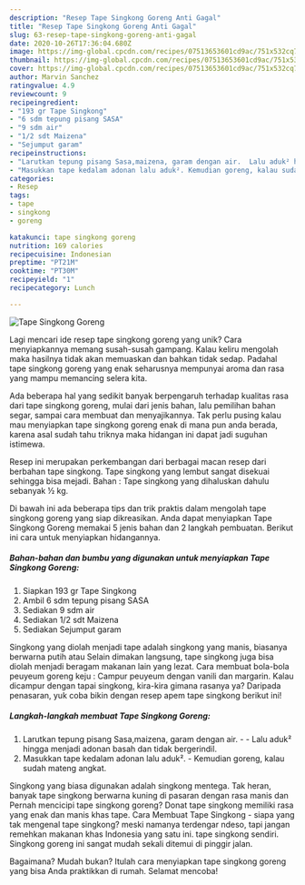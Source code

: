 ```yaml
---
description: "Resep Tape Singkong Goreng Anti Gagal"
title: "Resep Tape Singkong Goreng Anti Gagal"
slug: 63-resep-tape-singkong-goreng-anti-gagal
date: 2020-10-26T17:36:04.680Z
image: https://img-global.cpcdn.com/recipes/07513653601cd9ac/751x532cq70/tape-singkong-goreng-foto-resep-utama.jpg
thumbnail: https://img-global.cpcdn.com/recipes/07513653601cd9ac/751x532cq70/tape-singkong-goreng-foto-resep-utama.jpg
cover: https://img-global.cpcdn.com/recipes/07513653601cd9ac/751x532cq70/tape-singkong-goreng-foto-resep-utama.jpg
author: Marvin Sanchez
ratingvalue: 4.9
reviewcount: 9
recipeingredient:
- "193 gr Tape Singkong"
- "6 sdm tepung pisang SASA"
- "9 sdm air"
- "1/2 sdt Maizena"
- "Sejumput garam"
recipeinstructions:
- "Larutkan tepung pisang Sasa,maizena, garam dengan air.  Lalu aduk² hingga menjadi adonan basah dan tidak bergerindil."
- "Masukkan tape kedalam adonan lalu aduk². Kemudian goreng, kalau sudah mateng angkat."
categories:
- Resep
tags:
- tape
- singkong
- goreng

katakunci: tape singkong goreng 
nutrition: 169 calories
recipecuisine: Indonesian
preptime: "PT21M"
cooktime: "PT30M"
recipeyield: "1"
recipecategory: Lunch

---
```



![Tape Singkong Goreng](https://img-global.cpcdn.com/recipes/07513653601cd9ac/751x532cq70/tape-singkong-goreng-foto-resep-utama.jpg)

Lagi mencari ide resep tape singkong goreng yang unik? Cara menyiapkannya memang susah-susah gampang. Kalau keliru mengolah maka hasilnya tidak akan memuaskan dan bahkan tidak sedap. Padahal tape singkong goreng yang enak seharusnya mempunyai aroma dan rasa yang mampu memancing selera kita.

Ada beberapa hal yang sedikit banyak berpengaruh terhadap kualitas rasa dari tape singkong goreng, mulai dari jenis bahan, lalu pemilihan bahan segar, sampai cara membuat dan menyajikannya. Tak perlu pusing kalau mau menyiapkan tape singkong goreng enak di mana pun anda berada, karena asal sudah tahu triknya maka hidangan ini dapat jadi suguhan istimewa.

Resep ini merupakan perkembangan dari berbagai macan resep dari berbahan tape singkong. Tape singkong yang lembut sangat disekuai sehingga bisa mejadi. Bahan : Tape singkong yang dihaluskan dahulu sebanyak ½ kg.


Di bawah ini ada beberapa tips dan trik praktis dalam mengolah tape singkong goreng yang siap dikreasikan. Anda dapat menyiapkan Tape Singkong Goreng memakai 5 jenis bahan dan 2 langkah pembuatan. Berikut ini cara untuk menyiapkan hidangannya.

<!--inarticleads1-->

##### Bahan-bahan dan bumbu yang digunakan untuk menyiapkan Tape Singkong Goreng:

1. Siapkan 193 gr Tape Singkong
1. Ambil 6 sdm tepung pisang SASA
1. Sediakan 9 sdm air
1. Sediakan 1/2 sdt Maizena
1. Sediakan Sejumput garam


Singkong yang diolah menjadi tape adalah singkong yang manis, biasanya berwarna putih atau Selain dimakan langsung, tape singkong juga bisa diolah menjadi beragam makanan lain yang lezat. Cara membuat bola-bola peuyeum goreng keju : Campur peuyeum dengan vanili dan margarin. Kalau dicampur dengan tapai singkong, kira-kira gimana rasanya ya? Daripada penasaran, yuk coba bikin dengan resep apem tape singkong berikut ini! 

<!--inarticleads2-->

##### Langkah-langkah membuat Tape Singkong Goreng:

1. Larutkan tepung pisang Sasa,maizena, garam dengan air. -  - Lalu aduk² hingga menjadi adonan basah dan tidak bergerindil.
1. Masukkan tape kedalam adonan lalu aduk². - Kemudian goreng, kalau sudah mateng angkat.


Singkong yang biasa digunakan adalah singkong mentega. Tak heran, banyak tape singkong berwarna kuning di pasaran dengan rasa manis dan Pernah mencicipi tape singkong goreng? Donat tape singkong memiliki rasa yang enak dan manis khas tape. Cara Membuat Tape Singkong - siapa yang tak mengenal tape singkong? meski namanya terdengar ndeso, tapi jangan remehkan makanan khas Indonesia yang satu ini. tape singkong sendiri. Singkong goreng ini sangat mudah sekali ditemui di pinggir jalan. 

Bagaimana? Mudah bukan? Itulah cara menyiapkan tape singkong goreng yang bisa Anda praktikkan di rumah. Selamat mencoba!
